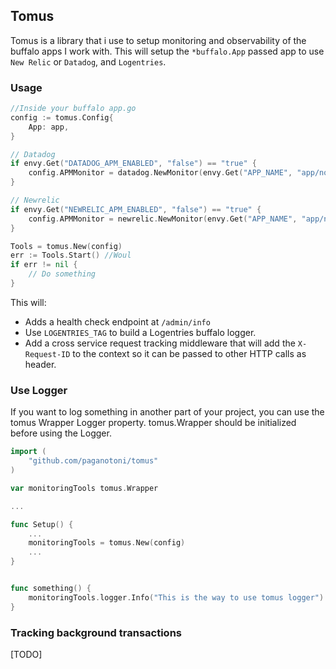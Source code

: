 ## Tomus

Tomus is a library that i use to setup monitoring and observability of the buffalo apps I work with. This will setup the `*buffalo.App` passed app to use `New Relic` or `Datadog`, and `Logentries`.

### Usage

```go
//Inside your buffalo app.go
config := tomus.Config{
    App: app,
}

// Datadog
if envy.Get("DATADOG_APM_ENABLED", "false") == "true" {
    config.APMMonitor = datadog.NewMonitor(envy.Get("APP_NAME", "app/no-name")) 
}

// Newrelic
if envy.Get("NEWRELIC_APM_ENABLED", "false") == "true" {
    config.APMMonitor = newrelic.NewMonitor(envy.Get("APP_NAME", "app/no-name"), env, licenseKey) 
}

Tools = tomus.New(config)
err := Tools.Start() //Woul
if err != nil {
    // Do something
}
```


This will:

- Adds a health check endpoint at `/admin/info`
- Use `LOGENTRIES_TAG` to build a Logentries buffalo logger.
- Add a cross service request tracking middleware that will add the `X-Request-ID` to the context so it can be passed to other HTTP calls as header.


### Use Logger

If you want to log something in another part of your project, you can use the tomus Wrapper Logger property. tomus.Wrapper should be initialized before using the Logger.

```go
import (
    "github.com/paganotoni/tomus"
)

var monitoringTools tomus.Wrapper

...

func Setup() {
    ...
    monitoringTools = tomus.New(config)
    ...
}


func something() {
    monitoringTools.logger.Info("This is the way to use tomus logger")
}

```

### Tracking background transactions
[TODO]


